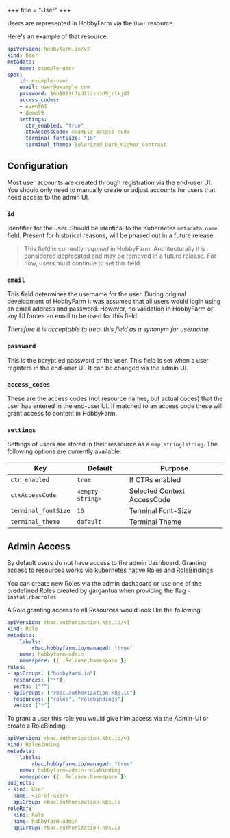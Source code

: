 +++
title = "User"
+++

Users are represented in HobbyFarm via the `User` resource. 

Here's an example of that resource:
```yaml
apiVersion: hobbyfarm.io/v2
kind: User
metadata:
    name: example-user
spec:
    id: example-user
    email: user@example.com
    password: $6p$01$LJsdflisn3d9jrlkjdf
    access_codes:
    - event01
    - demo99
    settings:
      ctr_enabled: "true"
      ctxAccessCode: example-access-code
      terminal_fontSize: "16"
      terminal_theme: Solarized_Dark_Higher_Contrast
```

## Configuration

Most user accounts are created through registration via the end-user UI. You should only need to manually create or adjust accounts for users that need access to the admin UI.

### `id`

Identifier for the user. Should be identical to the Kubernetes `metadata.name` field. Present for historical reasons, will be phased out in a future release. 

> This field is currently *required* in HobbyFarm. Architecturally it is considered deprecated and may be removed in a future release. For now, users must continue to set this field. 

### `email`

This field determines the username for the user. During original development of HobbyFarm it was assumed that all users would login using an email address and password. However, no validation in HobbyFarm or any UI forces an email to be used for this field. 

*Therefore it is acceptable to treat this field as a synonym for username.*

### `password`

This is the bcrypt'ed password of the user. This field is set when a user registers in the end-user UI. It can be changed via the admin UI. 

### `access_codes`

These are the access codes (not resource names, but actual codes) that the user has entered in the end-user UI. If matched to an access code these will grant access to content in HobbyFarm. 

### `settings`

Settings of users are stored in their ressource as a `map[string]string`. The following options are currently available:

|Key|Default|Purpose|
|---|-------|-------|
|`ctr_enabled`|`true`|If CTRs enabled|
|`ctxAccessCode`|`<empty-string>`|Selected Context AccessCode|
|`terminal_fontSize`|`16`|Terminal Font-Size|
|`terminal_theme`|`default`|Terminal Theme|

## Admin Access
By default users do not have access to the admin dashboard.
Granting access to resources works via kubernetes native Roles and RoleBindings

You can create new Roles via the admin dashboard or use one of the predefined Roles created by gargantua when providing the flag `-installrbacroles`

A Role granting access to all Resources would look like the following:
```yaml
apiVersion: rbac.authorization.k8s.io/v1
kind: Role
metadata:
    labels:
        rbac.hobbyfarm.io/managed: "true"
    name: hobbyfarm-admin
    namespace: {{ .Release.Namespace }}
rules:
- apiGroups: ["hobbyfarm.io"]
  resources: ["*"]
  verbs: ["*"]
- apiGroups: ["rbac.authorization.k8s.io"]
  resources: ["roles", "rolebindings"]
  verbs: ["*"]
```

To grant a user this role you would give him access via the Admin-UI or create a RoleBinding:
```yaml
apiVersion: rbac.authorization.k8s.io/v1
kind: RoleBinding
metadata:
    labels:
        rbac.hobbyfarm.io/managed: "true"
    name: hobbyfarm-admin-rolebinding
    namespace: {{ .Release.Namespace }}
subjects:
- kind: User
  name: <id-of-user>
  apiGroup: rbac.authorization.k8s.io
roleRef:
  kind: Role
  name: hobbyfarm-admin
  apiGroup: rbac.authorization.k8s.io
```
